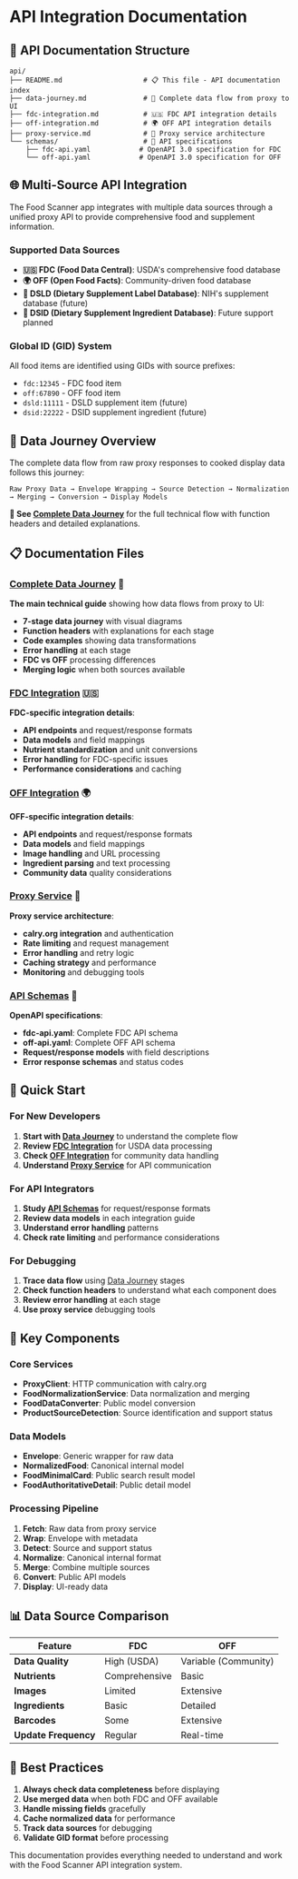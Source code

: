 # API Integration Documentation

## 📁 API Documentation Structure

```
api/
├── README.md                    # 📋 This file - API documentation index
├── data-journey.md              # 🎯 Complete data flow from proxy to UI
├── fdc-integration.md           # 🇺🇸 FDC API integration details
├── off-integration.md           # 🌍 OFF API integration details
├── proxy-service.md             # 🔌 Proxy service architecture
└── schemas/                     # 📄 API specifications
    ├── fdc-api.yaml            # OpenAPI 3.0 specification for FDC
    └── off-api.yaml            # OpenAPI 3.0 specification for OFF
```

## 🌐 Multi-Source API Integration

The Food Scanner app integrates with multiple data sources through a unified proxy API to provide comprehensive food and supplement information.

### Supported Data Sources

- **🇺🇸 FDC (Food Data Central)**: USDA's comprehensive food database
- **🌍 OFF (Open Food Facts)**: Community-driven food database
- **💊 DSLD (Dietary Supplement Label Database)**: NIH's supplement database (future)
- **🧪 DSID (Dietary Supplement Ingredient Database)**: Future support planned

### Global ID (GID) System

All food items are identified using GIDs with source prefixes:
- `fdc:12345` - FDC food item
- `off:67890` - OFF food item  
- `dsld:11111` - DSLD supplement item (future)
- `dsid:22222` - DSID supplement ingredient (future)

## 🎯 Data Journey Overview

The complete data flow from raw proxy responses to cooked display data follows this journey:

```
Raw Proxy Data → Envelope Wrapping → Source Detection → Normalization → Merging → Conversion → Display Models
```

**📖 See [Complete Data Journey](data-journey.md)** for the full technical flow with function headers and detailed explanations.

## 📋 Documentation Files

### [Complete Data Journey](data-journey.md) 🎯
**The main technical guide** showing how data flows from proxy to UI:
- **7-stage data journey** with visual diagrams
- **Function headers** with explanations for each stage
- **Code examples** showing data transformations
- **Error handling** at each stage
- **FDC vs OFF** processing differences
- **Merging logic** when both sources available

### [FDC Integration](fdc-integration.md) 🇺🇸
**FDC-specific integration details**:
- **API endpoints** and request/response formats
- **Data models** and field mappings
- **Nutrient standardization** and unit conversions
- **Error handling** for FDC-specific issues
- **Performance considerations** and caching

### [OFF Integration](off-integration.md) 🌍
**OFF-specific integration details**:
- **API endpoints** and request/response formats  
- **Data models** and field mappings
- **Image handling** and URL processing
- **Ingredient parsing** and text processing
- **Community data** quality considerations

### [Proxy Service](proxy-service.md) 🔌
**Proxy service architecture**:
- **calry.org integration** and authentication
- **Rate limiting** and request management
- **Error handling** and retry logic
- **Caching strategy** and performance
- **Monitoring** and debugging tools

### [API Schemas](schemas/) 📄
**OpenAPI specifications**:
- **fdc-api.yaml**: Complete FDC API schema
- **off-api.yaml**: Complete OFF API schema
- **Request/response models** with field descriptions
- **Error response schemas** and status codes

## 🚀 Quick Start

### For New Developers
1. **Start with [Data Journey](data-journey.md)** to understand the complete flow
2. **Review [FDC Integration](fdc-integration.md)** for USDA data processing
3. **Check [OFF Integration](off-integration.md)** for community data handling
4. **Understand [Proxy Service](proxy-service.md)** for API communication

### For API Integrators
1. **Study [API Schemas](schemas/)** for request/response formats
2. **Review data models** in each integration guide
3. **Understand error handling** patterns
4. **Check rate limiting** and performance considerations

### For Debugging
1. **Trace data flow** using [Data Journey](data-journey.md) stages
2. **Check function headers** to understand what each component does
3. **Review error handling** at each stage
4. **Use proxy service** debugging tools

## 🔧 Key Components

### Core Services
- **ProxyClient**: HTTP communication with calry.org
- **FoodNormalizationService**: Data normalization and merging
- **FoodDataConverter**: Public model conversion
- **ProductSourceDetection**: Source identification and support status

### Data Models
- **Envelope<T>**: Generic wrapper for raw data
- **NormalizedFood**: Canonical internal model
- **FoodMinimalCard**: Public search result model
- **FoodAuthoritativeDetail**: Public detail model

### Processing Pipeline
1. **Fetch**: Raw data from proxy service
2. **Wrap**: Envelope with metadata
3. **Detect**: Source and support status
4. **Normalize**: Canonical internal format
5. **Merge**: Combine multiple sources
6. **Convert**: Public API models
7. **Display**: UI-ready data

## 📊 Data Source Comparison

| Feature | FDC | OFF |
|---------|-----|-----|
| **Data Quality** | High (USDA) | Variable (Community) |
| **Nutrients** | Comprehensive | Basic |
| **Images** | Limited | Extensive |
| **Ingredients** | Basic | Detailed |
| **Barcodes** | Some | Extensive |
| **Update Frequency** | Regular | Real-time |

## 🎯 Best Practices

1. **Always check data completeness** before displaying
2. **Use merged data** when both FDC and OFF available
3. **Handle missing fields** gracefully
4. **Cache normalized data** for performance
5. **Track data sources** for debugging
6. **Validate GID format** before processing

This documentation provides everything needed to understand and work with the Food Scanner API integration system.